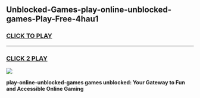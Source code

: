 
## Unblocked-Games-play-online-unblocked-games-Play-Free-4hau1
<h3>
<a href="https://premium76.site?title=play-online-unblocked-games&ref=21A">CLICK TO PLAY</a></h3>
<hr>

<h3>
<a href="https://premium76.site?title=play-online-unblocked-games&ref=21A">CLICK 2 PLAY</a>
  
</h3>

<a href="https://premium76.site?title=play-online-unblocked-games&ref=21A"><img src="https://clearcache.store/games.png"></a>


**play-online-unblocked-games games unblocked: Your Gateway to Fun and Accessible Online Gaming**
